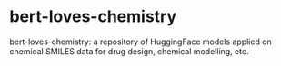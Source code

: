 # bert-loves-chemistry
bert-loves-chemistry: a repository of HuggingFace models applied on chemical SMILES data for drug design, chemical modelling, etc.
